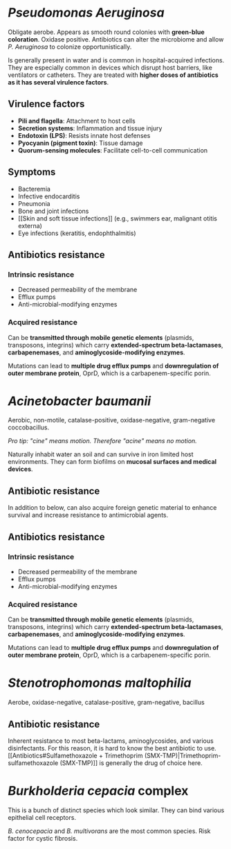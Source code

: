 # *Pseudomonas Aeruginosa*
Obligate aerobe. Appears as smooth round colonies with **green-blue coloration**. Oxidase positive. Antibiotics can alter the microbiome and allow *P. Aeruginosa* to colonize opportunistically.

Is generally present in water and is common in hospital-acquired infections. They are especially common in devices which disrupt host barriers, like ventilators or catheters. They are treated with **higher doses of antibiotics as it has several virulence factors**.
## Virulence factors
- **Pili and flagella**: Attachment to host cells
- **Secretion systems**: Inflammation and tissue injury
- **Endotoxin (LPS)**: Resists innate host defenses
- **Pyocyanin (pigment toxin)**: Tissue damage
- **Quorum-sensing molecules**: Facilitate cell-to-cell communication
## Symptoms
- Bacteremia
- Infective endocarditis
- Pneumonia
- Bone and joint infections
- [[Skin and soft tissue infections]] (e.g., swimmers ear, malignant otitis externa)
- Eye infections (keratitis, endophthalmitis)
## Antibiotics resistance
### Intrinsic resistance
- Decreased permeability of the membrane
- Efflux pumps
- Anti-microbial-modifying enzymes
### Acquired resistance
Can be **transmitted through mobile genetic elements** (plasmids, transposons, integrins) which carry **extended-spectrum beta-lactamases**, **carbapenemases**, and **aminoglycoside-modifying enzymes**.

Mutations can lead to **multiple drug efflux pumps** and **downregulation of outer membrane protein**, OprD, which is a carbapenem-specific porin.
# *Acinetobacter baumanii*
Aerobic, non-motile, catalase-positive, oxidase-negative, gram-negative coccobacillus.

*Pro tip: "cine" means motion. Therefore "acine" means no motion.*

Naturally inhabit water an soil and can survive in iron limited host environments. They can form biofilms on **mucosal surfaces and medical devices**.
## Antibiotic resistance
In addition to below, can also acquire foreign genetic material to enhance survival and increase resistance to antimicrobial agents.
## Antibiotics resistance
### Intrinsic resistance
- Decreased permeability of the membrane
- Efflux pumps
- Anti-microbial-modifying enzymes
### Acquired resistance
Can be **transmitted through mobile genetic elements** (plasmids, transposons, integrins) which carry **extended-spectrum beta-lactamases**, **carbapenemases**, and **aminoglycoside-modifying enzymes**.

Mutations can lead to **multiple drug efflux pumps** and **downregulation of outer membrane protein**, OprD, which is a carbapenem-specific porin.
# *Stenotrophomonas maltophilia*
Aerobe, oxidase-negative, catalase-positive, gram-negative, bacillus
## Antibiotic resistance
Inherent resistance to most beta-lactams, aminoglycosides, and various disinfectants. For this reason, it is hard to know the best antibiotic to use. [[Antibiotics#Sulfamethoxazole + Trimethoprim (SMX-TMP)|Trimethoprim-sulfamethoxazole (SMX-TMP)]] is generally the drug of choice here.
# *Burkholderia cepacia* complex
This is a bunch of distinct species which look similar. They can bind various epithelial cell receptors.

*B. cenocepacia* and *B. multivorans* are the most common species. Risk factor for cystic fibrosis.